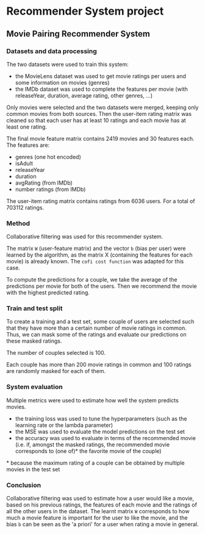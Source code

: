 # Recommender System project
## Movie Pairing Recommender System

### Datasets and data processing

The two datasets were used to train this system: 
- the MovieLens dataset was used to get movie ratings per users and some information on movies (genres)
- the IMDb dataset was used to complete the features per movie (with releaseYear, duration, average rating, other genres, ...)

Only movies were selected and the two datasets were merged, keeping only common movies from both sources. Then the user-item rating matrix was cleaned so that each user has at least 10 ratings and each movie has at least one rating.

The final movie feature matrix contains 2419 movies and 30 features each. 
The features are:
- genres (one hot encoded)
- isAdult
- releaseYear
- duration
- avgRating (from IMDb)
- number ratings (from IMDb)

The user-item rating matrix contains ratings from 6036 users. For a total of 703112 ratings.

### Method

Collaborative filtering was used for this recommender system.

The matrix `W` (user-feature matrix) and the vector `b` (bias per user) were learned by the algorithm, as the matrix X (containing the features for each movie) is already known. The `cofi cost function` was adapted for this case.

To compute the predictions for a couple, we take the average of the predictions per movie for both of the users. Then we recommend the movie with the highest predicted rating.

### Train and test split

To create a training and a test set, some couple of users are selected such that they have more than a certain number of movie ratings in common. Thus, we can mask some of the ratings and evaluate our predictions on these masked ratings.

The number of couples selected is 100.

Each couple has more than 200 movie ratings in common and 100 ratings are randomly masked for each of them.

### System evaluation

Multiple metrics were used to estimate how well the system predicts movies.

- the training loss was used to tune the hyperparameters (such as the learning rate or the lambda parameter)
- the MSE was used to evaluate the model predictions on the test set
- the accuracy was used to evaluate in terms of the recommended movie (i.e. if, amongst the masked ratings, the recommended movie corresponds to (one of)* the favorite movie of the couple)

\* because the maximum rating of a couple can be obtained by multiple movies in the test set

### Conclusion

Collaborative filtering was used to estimate how a user would like a movie, based on his previous ratings, the features of each movie and the ratings of all the other users in the dataset. The learnt matrix `W` corresponds to how much a movie feature is important for the user to like the movie, and the bias `b` can be seen as the 'a priori' for a user when rating a movie in general.